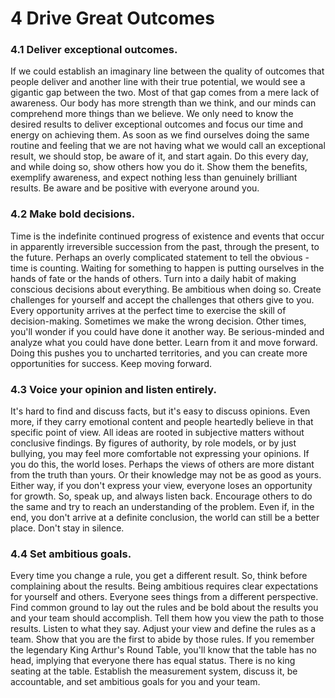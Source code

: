# 4 Drive Great Outcomes

### 4.1 Deliver exceptional outcomes.

If we could establish an imaginary line between the quality of outcomes that people deliver and another line with their true potential, we would see a gigantic gap between the two. Most of that gap comes from a mere lack of awareness. Our body has more strength than we think, and our minds can comprehend more things than we believe. We only need to know the desired results to deliver exceptional outcomes and focus our time and energy on achieving them. As soon as we find ourselves doing the same routine and feeling that we are not having what we would call an exceptional result, we should stop, be aware of it, and start again. Do this every day, and while doing so, show others how you do it. Show them the benefits, exemplify awareness, and expect nothing less than genuinely brilliant results. Be aware and be positive with everyone around you.

### 4.2 Make bold decisions.

Time is the indefinite continued progress of existence and events that occur in apparently irreversible succession from the past, through the present, to the future. Perhaps an overly complicated statement to tell the obvious - time is counting. Waiting for something to happen is putting ourselves in the hands of fate or the hands of others. Turn into a daily habit of making conscious decisions about everything. Be ambitious when doing so. Create challenges for yourself and accept the challenges that others give to you. Every opportunity arrives at the perfect time to exercise the skill of decision-making. Sometimes we make the wrong decision. Other times, you'll wonder if you could have done it another way. Be serious-minded and analyze what you could have done better. Learn from it and move forward. Doing this pushes you to uncharted territories, and you can create more opportunities for success. Keep moving forward.

### 4.3 Voice your opinion and listen entirely.

It's hard to find and discuss facts, but it's easy to discuss opinions. Even more, if they carry emotional content and people heartedly believe in that specific point of view. All ideas are rooted in subjective matters without conclusive findings. By figures of authority, by role models, or by just bullying, you may feel more comfortable not expressing your opinions. If you do this, the world loses. Perhaps the views of others are more distant from the truth than yours. Or their knowledge may not be as good as yours. Either way, if you don't express your view, everyone loses an opportunity for growth. So, speak up, and always listen back. Encourage others to do the same and try to reach an understanding of the problem. Even if, in the end, you don't arrive at a definite conclusion, the world can still be a better place. Don't stay in silence.

### 4.4 Set ambitious goals.

Every time you change a rule, you get a different result. So, think before complaining about the results. Being ambitious requires clear expectations for yourself and others. Everyone sees things from a different perspective. Find common ground to lay out the rules and be bold about the results you and your team should accomplish. Tell them how you view the path to those results. Listen to what they say. Adjust your view and define the rules as a team. Show that you are the first to abide by those rules. If you remember the legendary King Arthur's Round Table, you'll know that the table has no head, implying that everyone there has equal status. There is no king seating at the table. Establish the measurement system, discuss it, be accountable, and set ambitious goals for you and your team.
